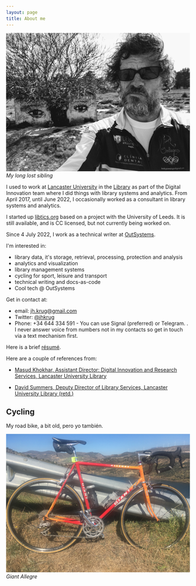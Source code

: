 ```yaml
---
layout: page
title: About me
---
```


[![My long lost sibling](/public/images/jhk.jpg "My long lost sibling")](/public/images/jhk.jpg) *My long lost sibling*

I used to work at [Lancaster University](http://www.lancaster.ac.uk) in the
[Library](http://lancaster.ac.uk/library) as part of the Digital Innovation
team where I did things with library systems and analytics. From April 2017,
until June 2022, I occasionally worked as a consultant in library systems and
analytics.

I started up [libtics.org](https://libtics.org) based on a project with the
University of Leeds. It is still available, and is CC licensed, but not
currently being worked on.

Since 4 July 2022, I work as a technical writer at
[OutSystems](https://outsystems.com).

I'm interested in:

* library data, it's storage, retrieval, processing, protection and
analysis
* analytics and visualization
* library management systems
* cycling for sport, leisure and transport
* technical writing and docs-as-code
* Cool tech @ OutSystems

Get in contact at:

* email: [jh.krug@gmail.com](mailto:jh.krug@gmail.com)
* Twitter: [@jhkrug](https://twitter.com/jhkrug)
* Phone: +34 644 334 591 - You can use Signal (preferred) or Telegram.
. I never answer voice from numbers not in my contacts so get in
touch via a text mechanism first.

Here is a brief [résumé](/public/john-krug-r.pdf).

Here are a couple of references from:

* [Masud Khokhar, Assistant Director: Digital
Innovation and Research Services, Lancaster University
Library](/public/references/MK-JK-ref.pdf)

* [David Summers, Deputy Director of Library Services, Lancaster
University Library (retd.)](/public/references/DS-JK-ref.pdf)


Cycling
-------

My road bike, a bit old, pero yo también.

![Giant Allegre](/public/images/allegre.jpg "Giant Allegre")
*Giant Allegre*
